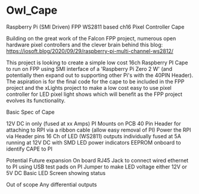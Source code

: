# Owl_Cape
Raspberry Pi (SMI Driven) FPP WS2811 based ch16 Pixel Controller Cape

Building on the great work of the Falcon FPP project, numerous open hardware pixel controllers and the clever brain behind this blog: https://iosoft.blog/2020/09/29/raspberry-pi-multi-channel-ws2812/

This project is looking to create a simple low cost 16ch Raspberry PI Cape to run on FPP using SMI interface of a 'Raspberry Pi Zero 2 W' (and potentially then expand out to supporting other Pi's with the 40PIN Header).  The aspiration is for the final code for the cape to be included in the FPP project and the xLights project to make a low cost easy to use pixel controller for LED pixel light shows which will benefit as the FPP project evolves its functionality.

Basic Spec of Cape

12V DC in only (fused at xx Amps)
PI Mounts on PCB
40 Pin Header for attaching to RPI via a ribbon cable (allow easy removal of PI)
Power the RPI via Header pins
16 Ch of LED (WS2811) outputs individually fused at 5A running at 12V DC with SMD LED power indicators
EEPROM onboard to identify CAPE to PI


Potential Future expansion
On board RJ45 Jack to connect wired ethernet to PI using USB test pads on PI
Jumper to make LED voltage either 12V or 5V DC
Basic LED Screen showing status

Out of scope
Any differential outputs
